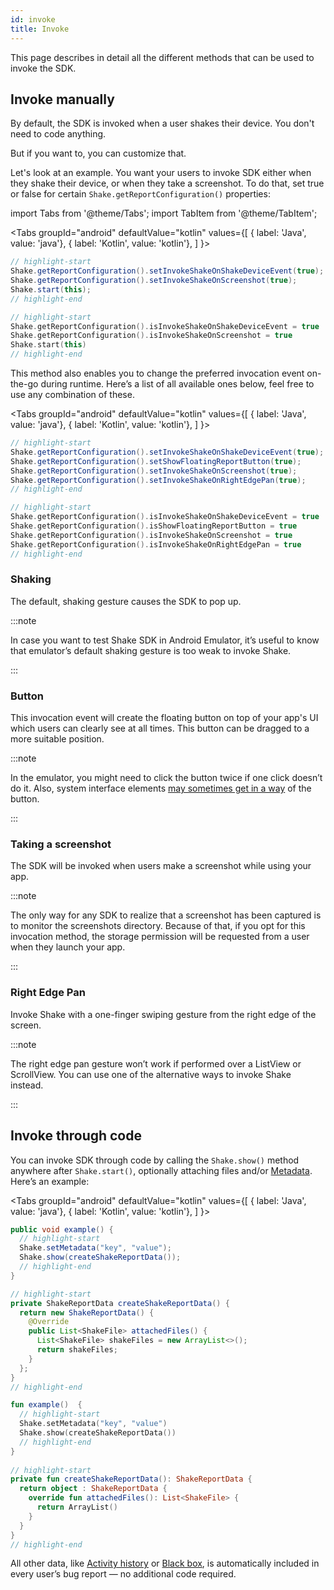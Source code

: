 ```yaml
---
id: invoke
title: Invoke
---
```

This page describes in detail all the different methods that can be used to invoke the SDK.

## Invoke manually
By default, the SDK is invoked when a user shakes their device.
You don't need to code anything.

But if you want to, you can customize that.

Let's look at an example.
You want your users to invoke SDK either when they shake their device, or when they take a screenshot.
To do that, set true or false for certain `Shake.getReportConfiguration()` properties:

import Tabs from '@theme/Tabs';
import TabItem from '@theme/TabItem';

<Tabs
  groupId="android"
  defaultValue="kotlin"
  values={[
    { label: 'Java', value: 'java'},
    { label: 'Kotlin', value: 'kotlin'},
  ]
}>

<TabItem value="java">

```java title="App.java"
// highlight-start
Shake.getReportConfiguration().setInvokeShakeOnShakeDeviceEvent(true);
Shake.getReportConfiguration().setInvokeShakeOnScreenshot(true);
Shake.start(this);
// highlight-end
```

</TabItem>

<TabItem value="kotlin">

```kotlin title="App.kt"
// highlight-start
Shake.getReportConfiguration().isInvokeShakeOnShakeDeviceEvent = true
Shake.getReportConfiguration().isInvokeShakeOnScreenshot = true
Shake.start(this)
// highlight-end
```

</TabItem>
</Tabs>

This method also enables you to change the preferred invocation event on-the-go during runtime.
Here’s a list of all available ones below, feel free to use any combination of these.

<Tabs
  groupId="android"
  defaultValue="kotlin"
  values={[
    { label: 'Java', value: 'java'},
    { label: 'Kotlin', value: 'kotlin'},
  ]
}>

<TabItem value="java">

```java title="App.java"
// highlight-start
Shake.getReportConfiguration().setInvokeShakeOnShakeDeviceEvent(true);
Shake.getReportConfiguration().setShowFloatingReportButton(true);
Shake.getReportConfiguration().setInvokeShakeOnScreenshot(true);
Shake.getReportConfiguration().setInvokeShakeOnRightEdgePan(true);
// highlight-end
```

</TabItem>

<TabItem value="kotlin">

```kotlin title="App.kt"
// highlight-start
Shake.getReportConfiguration().isInvokeShakeOnShakeDeviceEvent = true
Shake.getReportConfiguration().isShowFloatingReportButton = true
Shake.getReportConfiguration().isInvokeShakeOnScreenshot = true
Shake.getReportConfiguration().isInvokeShakeOnRightEdgePan = true
// highlight-end
```

</TabItem>
</Tabs>

### Shaking
The default, shaking gesture causes the SDK to pop up.

:::note

In case you want to test Shake SDK in Android Emulator, it’s useful to know that emulator’s default shaking gesture is too weak to invoke Shake.

:::

### Button
This invocation event will create the floating button on top of your app's UI which users can clearly see at all times. This button can be dragged to a more suitable position.

:::note

In the emulator, you might need to click the button twice if one click doesn’t do it.
Also, system interface elements [may sometimes get in a way](https://help.shakebugs.com/en/articles/3321805-the-report-a-bug-button-is-hidden-behind-an-interface-element) of the button.

:::

### Taking a screenshot
The SDK will be invoked when users make a screenshot while using your app.

:::note

The only way for any SDK to realize that a screenshot has been captured is to monitor the screenshots directory.
Because of that, if you opt for this invocation method, the storage permission will be requested from a user when they launch your app.

:::

### Right Edge Pan
Invoke Shake with a one-finger swiping gesture from the right edge of the screen.

:::note

The right edge pan gesture won’t work if performed over a ListView or ScrollView.
You can use one of the alternative ways to invoke Shake instead.

:::


## Invoke through code
You can invoke SDK through code by calling the `Shake.show()` method anywhere after `Shake.start()`,
optionally attaching files and/or [Metadata](android/metadata.md). Here’s an example:

<Tabs
  groupId="android"
  defaultValue="kotlin"
  values={[
    { label: 'Java', value: 'java'},
    { label: 'Kotlin', value: 'kotlin'},
  ]
}>

<TabItem value="java">

```java title="App.java"
public void example() {
  // highlight-start
  Shake.setMetadata("key", "value");
  Shake.show(createShakeReportData());
  // highlight-end
}

// highlight-start
private ShakeReportData createShakeReportData() {
  return new ShakeReportData() {
    @Override
    public List<ShakeFile> attachedFiles() {
      List<ShakeFile> shakeFiles = new ArrayList<>();
      return shakeFiles;
    }
  };
}
// highlight-end
```

</TabItem>

<TabItem value="kotlin">

```kotlin title="App.kt"
fun example()  {
  // highlight-start
  Shake.setMetadata("key", "value")
  Shake.show(createShakeReportData())
  // highlight-end
}
        
// highlight-start
private fun createShakeReportData(): ShakeReportData {
  return object : ShakeReportData {
    override fun attachedFiles(): List<ShakeFile> {
      return ArrayList()
    }
  }
}
// highlight-end
```

</TabItem>
</Tabs>

All other data, like [Activity history](android/activity.md) or [Black box](android/blackbox.md), is automatically included in every user’s bug report — no additional code required.
